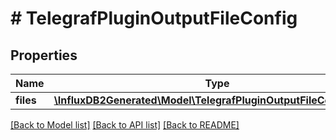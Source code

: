 # # TelegrafPluginOutputFileConfig

## Properties

Name | Type | Description | Notes
------------ | ------------- | ------------- | -------------
**files** | [**\InfluxDB2Generated\Model\TelegrafPluginOutputFileConfigFiles[]**](TelegrafPluginOutputFileConfigFiles.md) |  | 

[[Back to Model list]](../../README.md#documentation-for-models) [[Back to API list]](../../README.md#documentation-for-api-endpoints) [[Back to README]](../../README.md)


